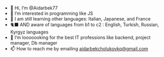 - 👋 Hi, I’m @Aidarbek77
- 👀 I’m interested in programming like JS
- 🌱 I am still learning other languages: Italian, Japanese, and France
- 🐈‍⬛ AND aware of languages from b1 to c2 : English, Turkish, Russian, Kyrgyz languages
- 💞️ I’m looooooking for the best IT professions like backend, project manager, Db manager 
- 📫 How to reach me by emailing aidarbekcholukovkq@gmail.com
<!---
Aidarbek77/Aidarbek77 is a ✨ special ✨ repository because its `README.md` (this file) appears on your GitHub profile.
You can click the Preview link to take a look at your changes.
--->
